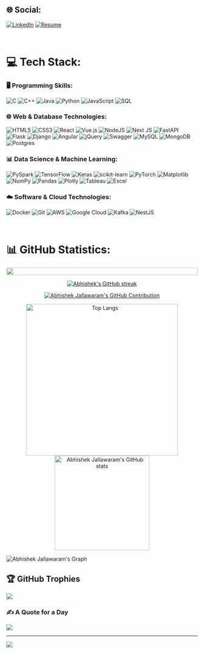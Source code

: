
## 🌐 Social:
[![LinkedIn](https://img.shields.io/badge/LinkedIn-%230077B5.svg?logo=linkedin&logoColor=white)](https://linkedin.com/in/https://www.linkedin.com/in/abhishek-jallawaram) 
[![Resume](https://img.shields.io/badge/Resume-%23000000.svg?style=flat-square&logo=markdown&logoColor=white)](https://github.com/abhishekjallawaram/abhishekjallawaram/blob/main/resume.md)

<br/>

# 💻 Tech Stack:

### 🖥️ Programming Skills:
![C](https://img.shields.io/badge/c-%2300599C.svg?style=flat-square&logo=c&logoColor=white) 
![C++](https://img.shields.io/badge/c++-%2300599C.svg?style=flat-square&logo=c%2B%2B&logoColor=white) 
![Java](https://img.shields.io/badge/java-%23ED8B00.svg?style=flat-square&logo=openjdk&logoColor=white) 
![Python](https://img.shields.io/badge/python-3670A0?style=flat-square&logo=python&logoColor=ffdd54) 
![JavaScript](https://img.shields.io/badge/javascript-%23F7DF1E.svg?style=flat-square&logo=javascript&logoColor=black) 
![SQL](https://img.shields.io/badge/sql-%230075A9.svg?style=flat-square&logo=sql&logoColor=white) 

### 🌐 Web & Database Technologies:
![HTML5](https://img.shields.io/badge/html5-%23E34F26.svg?style=flat-square&logo=html5&logoColor=white) 
![CSS3](https://img.shields.io/badge/css3-%231572B6.svg?style=flat-square&logo=css3&logoColor=white) 
![React](https://img.shields.io/badge/react-%2320232a.svg?style=flat-square&logo=react&logoColor=%2361DAFB) 
![Vue.js](https://img.shields.io/badge/Vue.js-35495E?style=flat-square&logo=vue.js&logoColor=4FC08D) 
![NodeJS](https://img.shields.io/badge/node.js-6DA55F?style=flat-square&logo=node.js&logoColor=white) 
![Next JS](https://img.shields.io/badge/Next-black?style=flat-square&logo=next.js&logoColor=white) 
![FastAPI](https://img.shields.io/badge/FastAPI-005571?style=flat-square&logo=fastapi) 
![Flask](https://img.shields.io/badge/flask-%23000.svg?style=flat-square&logo=flask&logoColor=white) 
![Django](https://img.shields.io/badge/django-%23092E20.svg?style=flat-square&logo=django&logoColor=white) 
![Angular](https://img.shields.io/badge/angular-%23DD0031.svg?style=flat-square&logo=angular&logoColor=white) 
![jQuery](https://img.shields.io/badge/jquery-%230769AD.svg?style=flat-square&logo=jquery&logoColor=white) 
![Swagger](https://img.shields.io/badge/Swagger-%2385EA2D.svg?style=flat-square&logo=swagger&logoColor=black) 
![MySQL](https://img.shields.io/badge/mysql-%2300000f.svg?style=flat-square&logo=mysql&logoColor=white) 
![MongoDB](https://img.shields.io/badge/MongoDB-%234ea94b.svg?style=flat-square&logo=mongodb&logoColor=white) 
![Postgres](https://img.shields.io/badge/postgres-%23316192.svg?style=flat-square&logo=postgresql&logoColor=white) 

### 📊 Data Science & Machine Learning:
![PySpark](https://img.shields.io/badge/PySpark-E25A1C?style=flat-square&logo=apache-spark&logoColor=black) 
![TensorFlow](https://img.shields.io/badge/TensorFlow-%23FF6F00.svg?style=flat-square&logo=TensorFlow&logoColor=white) 
![Keras](https://img.shields.io/badge/Keras-%23D00000.svg?style=flat-square&logo=Keras&logoColor=white) 
![scikit-learn](https://img.shields.io/badge/scikit--learn-%23F7931E.svg?style=flat-square&logo=scikit-learn&logoColor=white) 
![PyTorch](https://img.shields.io/badge/PyTorch-%23EE4C2C.svg?style=flat-square&logo=PyTorch&logoColor=white) 
![Matplotlib](https://img.shields.io/badge/Matplotlib-%23ffffff.svg?style=flat-square&logo=Matplotlib&logoColor=black) 
![NumPy](https://img.shields.io/badge/numpy-%23013243.svg?style=flat-square&logo=numpy&logoColor=white) 
![Pandas](https://img.shields.io/badge/pandas-%23150458.svg?style=flat-square&logo=pandas&logoColor=white) 
![Plotly](https://img.shields.io/badge/Plotly-%233F4F75.svg?style=flat-square&logo=plotly&logoColor=white) 
![Tableau](https://img.shields.io/badge/Tableau-E97627?style=flat-square&logo=tableau&logoColor=white) 
![Excel](https://img.shields.io/badge/Excel-217346?style=flat-square&logo=microsoft-excel&logoColor=white) 

### ☁️ Software & Cloud Technologies:
![Docker](https://img.shields.io/badge/docker-%230db7ed.svg?style=flat-square&logo=docker&logoColor=white) 
![Git](https://img.shields.io/badge/Git-F05032?style=flat-square&logo=git&logoColor=white) 
![AWS](https://img.shields.io/badge/AWS-232F3E?style=flat-square&logo=amazon-aws&logoColor=white) 
![Google Cloud](https://img.shields.io/badge/Google%20Cloud-4285F4?style=flat-square&logo=google-cloud&logoColor=white) 
![Kafka](https://img.shields.io/badge/Kafka-000000?style=flat-square&logo=apache-kafka&logoColor=white) 
![NestJS](https://img.shields.io/badge/NestJS-E0234E?style=flat-square&logo=nestjs&logoColor=white) 



<br/>

# 📊 GitHub Statistics:
<img src="https://i.imgur.com/dBaSKWF.gif" height="20" width="100%">

<p align="center">
  <a href="https://github.com/abhishekjallawaram">
    <img src="https://github-readme-streak-stats.herokuapp.com/?user=abhishekjallawaram&theme=onedark&border=7F3FBF&background=0D1117" alt="Abhishek's GitHub streak"/>
  </a>
</p>

<p align="center">
  <a href="https://github.com/abhishekjallawaram">
    <img src="https://github-profile-summary-cards.vercel.app/api/cards/profile-details?username=abhishekjallawaram&theme=onedark" alt="Abhishek Jallawaram's GitHub Contribution"/>
  </a>
</p>  

<!--![Top Langs](https://github-readme-stats.vercel.app/api/top-langs/?username=abhishekjallawaram&layout=compact&theme=dracula&no-frame=false&no-bg=false&margin-w=4)

![Abhishek Jallawaram's GitHub stats](https://github-readme-stats.vercel.app/api?username=abhishekjallawaram&show_icons=true&include_all_commits=true&&show=reviews,discussions_started,discussions_answered,prs_merged,prs_merged_percentage&theme=vision-friendly-dark&border_color=7F3FBF&icon_color=F8D866)-->

<p align="center">
  <img src="https://github-readme-stats.vercel.app/api/top-langs/?username=abhishekjallawaram&layout=compact&theme=dracula&no-frame=false&no-bg=false&margin-w=4" alt="Top Langs" height="400px"/>
  <img src="https://github-readme-stats.vercel.app/api?username=abhishekjallawaram&show_icons=true&include_all_commits=true&&show=reviews,discussions_started,discussions_answered,prs_merged,prs_merged_percentage&theme=vision-friendly-dark&border_color=7F3FBF&icon_color=F8D866" alt="Abhishek Jallawaram's GitHub stats" height="250px"/>
</p>



![Abhishek Jallawaram's Graph](https://github-readme-activity-graph.vercel.app/graph?username=abhishekjallawaram&custom_title=Abhishek%20Jallawaram's%20GitHub%20Activity%20Graph&bg_color=0D1117&color=7F3FBF&line=7F3FBF&point=7F3FBF&area_color=FFFFFF&title_color=FFFFFF&area=true)

## 🏆 GitHub Trophies
![](https://github-profile-trophy.vercel.app/?username=abhishekjallawaram&theme=dracula&no-frame=false&no-bg=false&margin-w=4)



### ✍️ A Quote for a Day
![](https://quotes-github-readme.vercel.app/api?type=horizontal&theme=onedark)


---
<!--[![](https://visitcount.itsvg.in/api?id=abhishekjallawaram&icon=0&color=0)](https://visitcount.itsvg.in) -->

[![](https://visitcount.itsvg.in/api?id=AbhishekJallawaram&label=Profile%20Views&color=0&icon=0&pretty=true)](https://visitcount.itsvg.in)

<!-- Proudly created with GPRM ( https://gprm.itsvg.in ) -->
